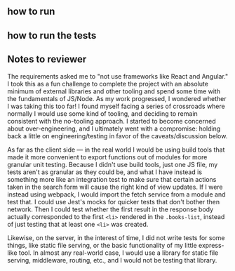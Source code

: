 
## how to run

## how to run the tests


## Notes to reviewer

The requirements asked me to "not use frameworks like React and Angular." I took this as a fun challenge to complete the project with an absolute minimum of external libraries and other tooling and spend some time with the fundamentals of JS/Node. As my work progressed, I wondered whether I was taking this too far! I found myself facing a series of crossroads where normally I would use some kind of tooling, and deciding to remain consistent with the no-tooling approach. I started to become concerned about over-engineering, and I ultimately went with a compromise: holding back a little on engineering/testing in favor of the caveats/discussion below. 

As far as the client side — in the real world I would be using build tools that made it more convenient to export functions out of modules for more granular unit testing. Because I didn't use build tools, just one JS file, my tests aren't as granular as they could be, and what I have instead is something more like an integration test to make sure that certain actions taken in the search form will cause the right kind of view updates. If I were instead using webpack, I would import the fetch service from a module and test that. I could use Jest's mocks for quicker tests that don't bother then network. Then I could test whether the first result in the response body actually corresponded to the first `<li>` rendered in the `.books-list`, instead of just testing that at least one `<li>` was created.

Likewise, on the server, in the interest of time, I did not write tests for some things, like static file serving, or the basic functionality of my little express-like tool. In almost any real-world case, I would use a library for static file serving, middleware, routing, etc., and I would not be testing that library.

